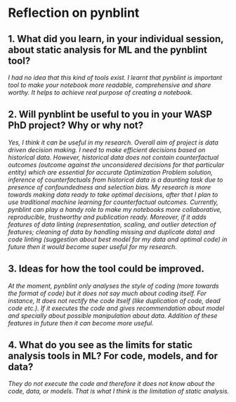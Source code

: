 # Reflection on pynblint
## 1.	What did you learn, in your individual session, about static analysis for ML and the pynblint tool?
_I had no idea that this kind of tools exist. I learnt that pynblint is important tool to make your notebook more readable, comprehensive and share worthy. It helps to achieve real purpose of creating a notebook._

## 2.	Will pynblint be useful to you in your WASP PhD project? Why or why not?
_Yes, I think it can be useful in my research. Overall aim of project is data driven decision making. I need to make efficient decisions based on historical data. However, historical data does not contain counterfactual outcomes (outcome against the unconsidered decisions for that particular entity) which are essential for accurate Optimization Problem solution, inference of counterfactuals from historical data is a daunting task due to presence of confoundedness and selection bias. My research is more towards making data ready to take optimal decisions, after that I plan to use traditional machine learning for counterfactual outcomes. Currently, pynblint can play a handy role to make my notebooks more collaborative, reproducible, trustworthy and publication ready. Moreover, if it adds features of data linting (representation, scaling, and outlier detection of features; cleaning of data by handling missing and duplicate data) and code linting (suggestion about best model for my data and optimal code) in future then it would become super useful for my research._ 

## 3.	Ideas for how the tool could be improved.
_At the moment, pynblint only analyses the style of coding (more towards the format of code) but it does not say much about coding itself. For instance, It does not rectify the code itself (like duplication of code, dead code etc.). If it executes the code and gives recommendation about model and specially about possible manipulation about data. Addition of these features in future then it can become more useful._

## 4.	What do you see as the limits for static analysis tools in ML? For code, models, and for data?
_They do not execute the code and therefore it does not know about the code, data, or models. That is what I think is the limitation of static analysis._ 
